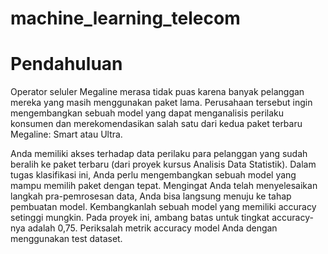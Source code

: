 # machine_learning_telecom
# Pendahuluan <a id='Pendahuluan'></a>

Operator seluler Megaline merasa tidak puas karena banyak pelanggan mereka yang masih menggunakan paket lama. Perusahaan tersebut ingin mengembangkan sebuah model yang dapat menganalisis perilaku konsumen dan merekomendasikan salah satu dari kedua paket terbaru Megaline: Smart atau Ultra.

Anda memiliki akses terhadap data perilaku para pelanggan yang sudah beralih ke paket terbaru (dari proyek kursus Analisis Data Statistik). Dalam tugas klasifikasi ini, Anda perlu mengembangkan sebuah model yang mampu memilih paket dengan tepat. Mengingat Anda telah menyelesaikan langkah pra-pemrosesan data, Anda bisa langsung menuju ke tahap pembuatan model.
Kembangkanlah sebuah model yang memiliki accuracy setinggi mungkin. Pada proyek ini, ambang batas untuk tingkat accuracy-nya adalah 0,75. Periksalah metrik accuracy model Anda dengan menggunakan test dataset.
